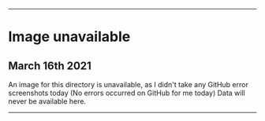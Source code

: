 
***

# Image unavailable

## March 16th 2021

An image for this directory is unavailable, as I didn't take any GitHub error screenshots today (No errors occurred on GitHub for me today) Data will never be available here.

***
